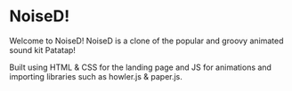 # NoiseD!

Welcome to NoiseD!
NoiseD is a clone of the popular and groovy animated sound kit Patatap!

Built using HTML & CSS for the landing page and JS for animations and importing libraries such as howler.js & paper.js.
